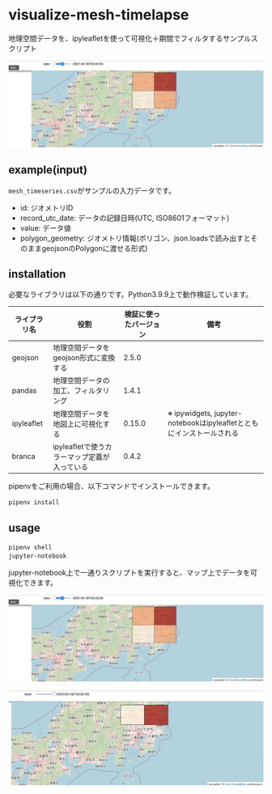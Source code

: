 # visualize-mesh-timelapse
地理空間データを、ipyleafletを使って可視化＋期間でフィルタするサンプルスクリプト

![Preview image1](docs/preview1.jpg)

## example(input)
`mesh_timeseries.csv`がサンプルの入力データです。

- id: ジオメトリID
- record_utc_date: データの記録日時(UTC, ISO8601フォーマット)
- value: データ値
- polygon_geometry: ジオメトリ情報(ポリゴン、json.loadsで読み出すとそのままgeojsonのPolygonに渡せる形式)

## installation

必要なライブラリは以下の通りです。Python3.9.9上で動作検証しています。

| ライブラリ名     | 役割                          | 検証に使ったバージョン | 備考                                                     |
|------------|-----------------------------|-------------|--------------------------------------------------------|
| geojson    | 地理空間データをgeojson形式に変換する      | 2.5.0       |                                                        |
| pandas     | 地理空間データの加工、フィルタリング          | 1.4.1       |                                                        |
| ipyleaflet | 地理空間データを地図上に可視化する           | 0.15.0      | ※ ipywidgets, jupyter-notebookはipyleafletとともにインストールされる |
| branca     | ipyleafletで使うカラーマップ定義が入っている | 0.4.2       |                                                        |

pipenvをご利用の場合、以下コマンドでインストールできます。

```bash
pipenv install
```

## usage

```bash
pipenv shell
jupyter-notebook
```

jupyter-notebook上で一通りスクリプトを実行すると、マップ上でデータを可視化できます。

![Preview image1](docs/preview1.jpg)

![Preview image2](docs/preview2.jpg)

